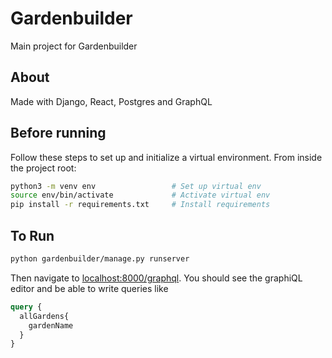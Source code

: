 # Gardenbuilder

Main project for Gardenbuilder

## About

Made with Django, React, Postgres and GraphQL

## Before running

Follow these steps to set up and initialize a virtual environment. From inside the project root:

```bash
python3 -m venv env                 # Set up virtual env
source env/bin/activate             # Activate virtual env
pip install -r requirements.txt     # Install requirements
```

## To Run

```bash
python gardenbuilder/manage.py runserver
```

Then navigate to [localhost:8000/graphql](http://localhost:8000/graphql).
You should see the graphiQL editor and be able to write queries like
```graphql
query {
  allGardens{
    gardenName
  }
}
```
